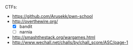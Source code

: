CTFs:
- https://github.com/Arusekk/pwn-school
- http://overthewire.org/
    - [x] bandit
    - [ ] narnia
- http://smashthestack.org/wargames.html
- http://www.wechall.net/challs/by/chall_score/ASC/page-1
